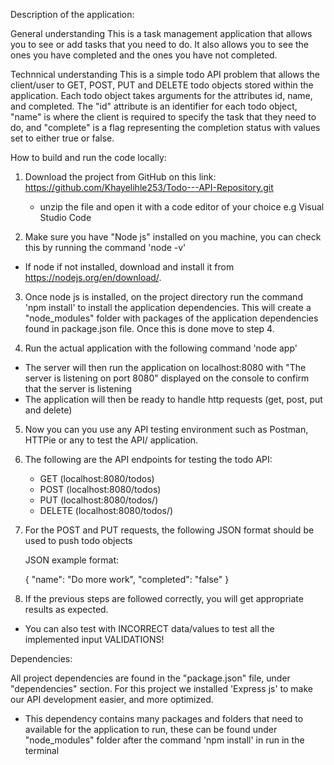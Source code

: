 Description of the application:

General understanding
This is a task management application that allows you to see or add tasks that you need to do.
It also allows you to see the ones you have completed and the ones you have not completed.  

Technnical understanding
This is a simple todo API problem that allows the client/user to GET, POST, PUT and DELETE todo objects
stored within the application. 
Each todo object takes arguments for the attributes id, name, and completed.
The "id" attribute is an identifier for each todo object, "name" is where the client is required to specify 
the task that they need to do, and "complete" is a flag representing the completion status with values set to either true or false. 


How to build and run the code locally:

1) Download the project from GitHub on this link: https://github.com/Khayelihle253/Todo---API-Repository.git
   - unzip the file and open it with a code editor of your choice e.g Visual Studio Code

2) Make sure you have "Node js" installed on you machine, you can check this by running the command 'node -v'
  - If node if not installed, download and install it from https://nodejs.org/en/download/.

3) Once node js is installed, on the project directory run the command 'npm install' to install the application dependencies. This will create a "node_modules" folder with packages of the application dependencies found in package.json file. Once this is done move to step 4.

4)  Run the actual application with the following command 'node app'
  - The server will then run the application on localhost:8080 with "The server is listening on port 8080" displayed on the console to confirm that the server is listening
  - The application will then be ready to handle http requests (get, post, put and delete)

5) Now you can you use any API testing environment such as Postman, HTTPie or any to test the API/ application. 

6) The following are the API endpoints for testing the todo API:
   - GET (localhost:8080/todos)
   - POST (localhost:8080/todos)
   - PUT (localhost:8080/todos/)
   - DELETE (localhost:8080/todos/)

7) For the POST and PUT requests, the following JSON format should be used to push todo objects

    JSON example format:

    {
        "name": "Do more work",
        "completed": "false"
    }

8) If the previous steps are followed correctly, you will get appropriate results as expected.
  - You can also test with INCORRECT data/values to test all the implemented input VALIDATIONS! 
 

Dependencies:

All project dependencies are found in the "package.json" file, under "dependencies" section.
For this project we installed 'Express js' to make our API development easier, and more optimized.
 - This dependency contains many packages and folders that need to available for the application to 
   run, these can be found under "node_modules" folder after the command 'npm install' in run in the 
   terminal 
